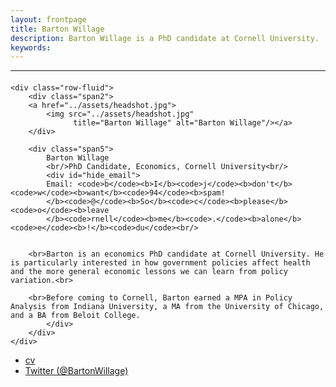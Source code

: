 ```yaml
---
layout: frontpage
title: Barton Willage
description: Barton Willage is a PhD candidate at Cornell University. 
keywords: 
---
```





---

<div class="container">
<h4><a name="contact"></a></h4>

    <div class="row-fluid">
        <div class="span2">
        <a href="../assets/headshot.jpg">
            <img src="../assets/headshot.jpg"
                  title="Barton Willage" alt="Barton Willage"/></a>
        </div>
        
        <div class="span5">
            Barton Willage
            <br/>PhD Candidate, Economics, Cornell University<br/>
            <div id="hide_email">
            Email: <code>b</code><b>I</b><code>j</code><b>don't</b><code>w</code><b>want</b><code>94</code><b>spam!
            </b><code>@</code><b>So</b><code>c</code><b>please</b><code>o</code><b>leave
            </b><code>rnell</code><b>me</b><code>.</code><b>alone</b><code>e</code><b>!</b><code>du</code><br/>
        
        
        <br>Barton is an economics PhD candidate at Cornell University. He is particularly interested in how government policies affect health and the more general economic lessons we can learn from policy variation.<br>

        <br>Before coming to Cornell, Barton earned a MPA in Policy Analysis from Indiana University, a MA from the University of Chicago, and a BA from Beloit College.
            </div>
        </div>
    </div>
</div>

<div class="navbar">
  <div class="navbar-inner">
      <ul class="nav">
          <li><a href="{{ BASE_PATH }}/assets/CV.pdf">cv</a></li>
<!--      <li><a href="https://github.com/bjwillage">GitHub</a></li> -->
          <li><a href="https://twitter.com/bartonwillage">Twitter (@BartonWillage)</a></li>
      </ul>
  </div>
</div>

<!-- [curriculum vitae ![CV as pdf]({{ BASE_PATH }}/pages/icons16/pdf-icon.png)]({{ BASE_PATH }}/assets/CV.pdf)<br/> -->
